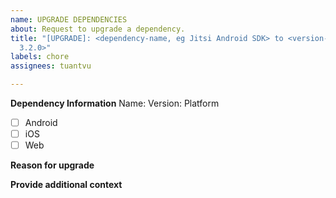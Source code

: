 ```yaml
---
name: UPGRADE DEPENDENCIES
about: Request to upgrade a dependency.
title: "[UPGRADE]: <dependency-name, eg Jitsi Android SDK> to <version-number, eg
  3.2.0>"
labels: chore
assignees: tuantvu

---
```


**Dependency Information**
Name:
Version:
Platform
* [ ] Android
* [ ] iOS
* [ ] Web 

**Reason for upgrade**
<!-- e.g. I need a specific functionality in the upgrade or It is breaking my build -->

**Provide additional context**
<!-- Error logs or links to documentation or helpful hints on making this task easier to implement -->
